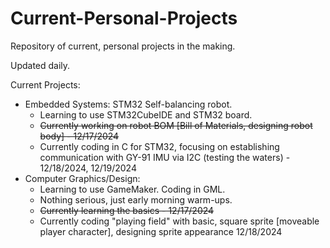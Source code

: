 # Current-Personal-Projects
Repository of current, personal projects in the making.

Updated daily.

Current Projects:

* Embedded Systems: STM32 Self-balancing robot.
  - Learning to use STM32CubeIDE and STM32 board.
  - <del>Currently working on robot BOM [Bill of Materials, designing robot body] - 12/17/2024</del>
  - Currently coding in C for STM32, focusing on establishing communication with GY-91 IMU via I2C (testing the waters) - 12/18/2024, 12/19/2024
* Computer Graphics/Design:
  - Learning to use GameMaker. Coding in GML.
  - Nothing serious, just early morning warm-ups.
  - <del>Currently learning the basics - 12/17/2024</del>
  - Currently coding "playing field" with basic, square sprite [moveable player character], designing sprite appearance 12/18/2024
